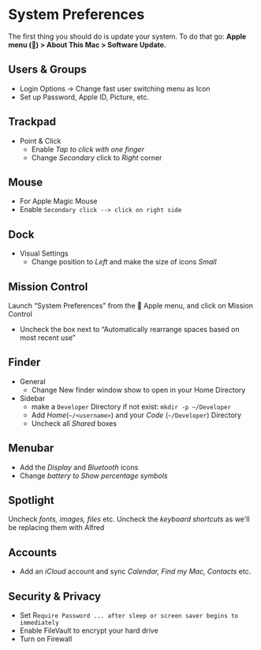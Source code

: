 # System Preferences

The first thing you should do is update your system. To do that go: **Apple menu () > About This Mac > Software Update.**

## Users & Groups

* Login Options -> Change fast user switching menu as Icon
* Set up Password, Apple ID, Picture, etc.

## Trackpad

* Point & Click
  * Enable _Tap to click with one finger_
  * Change _Secondary_ click to _Right_ corner

## Mouse

* For Apple Magic Mouse
* Enable `Secondary click --> click on right side`

## Dock

* Visual Settings
  * Change position to _Left_ and make the size of icons _Small_

## Mission Control 

Launch “System Preferences” from the  Apple menu, and click on Mission Control

* Uncheck the box next to “Automatically rearrange spaces based on most recent use”

## Finder

* General
  * Change New finder window show to open in your Home Directory
* Sidebar
  * make a `Developer` Directory if not exist: `mkdir -p ~/Developer`
  * Add _Home_(`~/<username>`) and your _Code_ (`~/Developer`) Directory
  * Uncheck all _Shared_ boxes

## Menubar
* Add the _Display_ and _Bluetooth_ icons
* Change _battery to Show percentage symbols_

## Spotlight

Uncheck _fonts, images, files_ etc.
Uncheck the _keyboard shortcuts_ as we'll be replacing them with Alfred

## Accounts

* Add an _iCloud_ account and sync _Calendar, Find my Mac, Contacts_ etc.

## Security & Privacy
* Set R`equire Password ... after sleep or screen saver begins to immediately`
* Enable FileVault to encrypt your hard drive
* Turn on Firewall